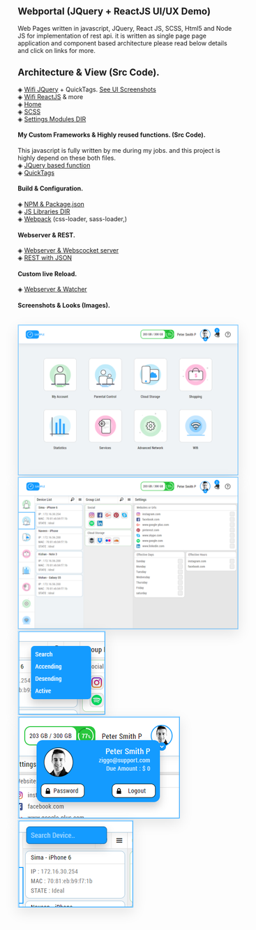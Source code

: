 ## Webportal (JQuery + ReactJS UI/UX Demo)

Web Pages written in javascript, JQuery, React JS, SCSS, Html5 and Node JS for implementation of rest api.
it is written as single page page application and component based architecture please read below details and click on links for more. 

## Architecture & View (Src Code). 
◈ [Wifi JQuery](https://github.com/KishanV/WebPortal/blob/master/src/settings/wifiSetting/wifiSetting.js)  + QuickTags. [See UI Screenshots](https://github.com/KishanV/WebPortal/blob/master/src/settings/wifiSetting/wifiSetting.js)</br>
◈ [Wifi ReactJS](https://github.com/KishanV/WebPortal/blob/master/src/settings/wifiSettingReact/wifiSetting.jsx) & more</br> 
◈ [Home](https://github.com/KishanV/WebPortal/blob/master/src/home/home.js)</br>
◈ [SCSS](https://github.com/KishanV/WebPortal/blob/master/src/home/home.scss)</br>
◈ [Settings Modules DIR](https://github.com/KishanV/WebPortal/tree/master/src/settings)</br>

#### My Custom Frameworks & Highly reused functions. (Src Code).
This javascript is fully written by me during my jobs. and this project is highly depend on these both files.</br>
◈ [JQuery based function](https://github.com/KishanV/WebPortal/blob/master/apis/api.js)</br>
◈ [QuickTags](https://github.com/KishanV/QuickTags)</br>

#### Build &  Configuration. 
◈ [NPM & Package.json](https://github.com/KishanV/WebPortal/blob/master/package.json)</br>
◈ [JS Libraries DIR](https://github.com/KishanV/WebPortal/tree/master/plugins)</br>
◈ [Webpack](https://github.com/KishanV/WebPortal/blob/master/webpack.config.js) (css-loader, sass-loader,)</br>
 
#### Webserver & REST.
◈ [Webserver & Webscocket server](https://github.com/KishanV/WebPortal/blob/master/web.server.js)</br>
◈ [REST with JSON](https://github.com/KishanV/WebPortal/blob/master/web/apis.js)</br>

#### Custom live Reload.
◈ [Webserver & Watcher](https://github.com/KishanV/WebPortal/blob/master/plugins/watcher.js)</br>

#### Screenshots & Looks (Images).
</br>
<img src="https://raw.githubusercontent.com/KishanV/WebPortal/master/screenshot/home.png" class="html" style="max-width:100%;max-width:100%;border: 1px solid #92d1ff;box-shadow: 0 10px 30px 0px rgba(0,0,0,0.1);" />
<img src="https://raw.githubusercontent.com/KishanV/WebPortal/master/screenshot/frame.png" style="max-width:100%;max-width:100%;border: 1px solid #92d1ff;box-shadow: 0 10px 30px 0px rgba(0,0,0,0.1);" />
<img src="https://raw.githubusercontent.com/KishanV/WebPortal/master/screenshot/list.png" style="max-width:100%;max-width:100%;border: 1px solid #92d1ff;box-shadow: 0 10px 30px 0px rgba(0,0,0,0.1);" />
<img src="https://raw.githubusercontent.com/KishanV/WebPortal/master/screenshot/menu.png"  style="max-width:100%;max-width:100%;border: 1px solid #92d1ff;box-shadow: 0 10px 30px 0px rgba(0,0,0,0.1);" />
<img src="https://raw.githubusercontent.com/KishanV/WebPortal/master/screenshot/search.png"  style="max-width:100%;max-width:100%;border: 1px solid #92d1ff;box-shadow: 0 10px 30px 0px rgba(0,0,0,0.1);" />

